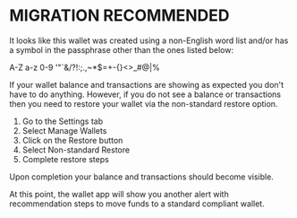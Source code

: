 # MIGRATION RECOMMENDED

It looks like this wallet was created using a non-English word list and/or has a symbol in the passphrase other than the ones listed below:

A-Z a-z 0-9 '"`&/?!:;.,~*$=+-{}<>\_#@|%

If your wallet balance and transactions are showing as expected you don't have to do anything. However, if you do not see a balance or transactions then you need to restore your wallet via the non-standard restore option.

1. Go to the Settings tab
2. Select Manage Wallets
3. Click on the Restore button
4. Select Non-standard Restore
5. Complete restore steps

Upon completion your balance and transactions should become visible.

At this point, the wallet app will show you another alert with recommendation steps to move funds to a standard compliant wallet.
